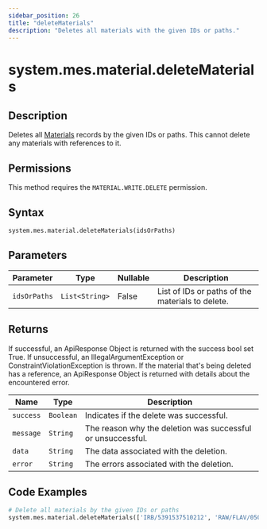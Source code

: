 ```yaml
---
sidebar_position: 26
title: "deleteMaterials"
description: "Deletes all materials with the given IDs or paths."
---
```


# system.mes.material.deleteMaterials

## Description

Deletes all [Materials](../../data-model/material-model/material) records by the given IDs or paths.
This cannot delete any materials with references to it.


## Permissions

This method requires the `MATERIAL.WRITE.DELETE` permission.

## Syntax

```python
system.mes.material.deleteMaterials(idsOrPaths)
```

## Parameters

| Parameter    | Type           | Nullable | Description                                      |
|--------------|----------------|----------|--------------------------------------------------|
| `idsOrPaths` | `List<String>` | False    | List of IDs or paths of the materials to delete. |

## Returns

If successful, an ApiResponse Object is returned with the success bool set True. If unsuccessful, an IllegalArgumentException or ConstraintViolationException is thrown.
If the material that's being deleted has a reference, an ApiResponse Object is returned with details about the encountered error.

| Name      | Type      | Description                                                 |
|-----------|-----------|-------------------------------------------------------------|
| `success` | `Boolean` | Indicates if the delete was successful.                     |
| `message` | `String`  | The reason why the deletion was successful or unsuccessful. |
| `data`    | `String`  | The data associated with the deletion.                      |
| `error`   | `String`  | The errors associated with the deletion.                    |

## Code Examples

```python
# Delete all materials by the given IDs or paths
system.mes.material.deleteMaterials(['IRB/5391537510212', 'RAW/FLAV/050005 575T'])
```
